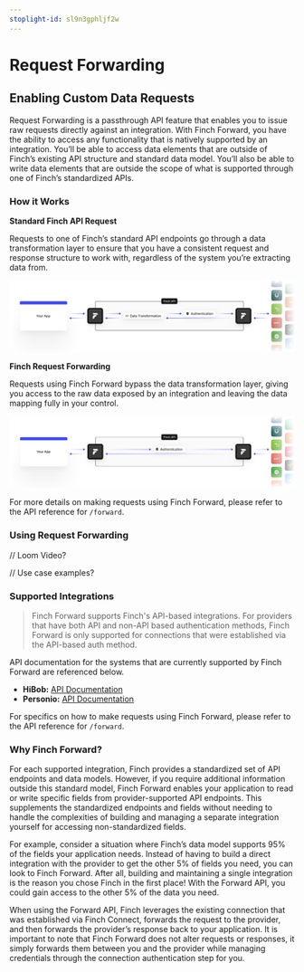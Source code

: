 ```yaml
---
stoplight-id: sl9n3gphljf2w
---
```


# Request Forwarding

## Enabling Custom Data Requests

Request Forwarding is a passthrough API feature that enables you to issue raw requests directly against an integration. With Finch Forward, you have the ability to access any functionality that is natively supported by an integration. You’ll be able to access data elements that are outside of Finch’s existing API structure and standard data model. You’ll also be able to write data elements that are outside the scope of what is supported through one of Finch’s standardized APIs.

### How it Works

**Standard Finch API Request**

Requests to one of Finch’s standard API endpoints go through a data transformation layer to ensure that you have a consistent request and response structure to work with, regardless of the system you’re extracting data from.

<!-- focus: false -->
![finch_standard_api.png](../../assets/images/finch_standard_api.png)

**Finch Request Forwarding**

Requests using Finch Forward bypass the data transformation layer, giving you access to the raw data exposed by an integration and leaving the data mapping fully in your control.

<!-- focus: false -->
![finch_request_forwarding.png](../../assets/images/finch_request_forwarding.png)

For more details on making requests using Finch Forward, please refer to the API reference for `/forward`.

### Using Request Forwarding

// Loom Video?

// Use case examples?

### Supported Integrations

> Finch Forward supports Finch's API-based integrations. For providers that have both API and non-API based authentication methods, Finch Forward is only supported for connections that were established via the API-based auth method.

API documentation for the systems that are currently supported by Finch Forward are referenced below.

* **HiBob:** [API Documentation](https://apidocs.hibob.com/reference)
* **Personio:** [API Documentation](https://developer.personio.de/reference)

For specifics on how to make requests using Finch Forward, please refer to the API reference for `/forward`.

### Why Finch Forward?

For each supported integration, Finch provides a standardized set of API endpoints and data models. However, if you require additional information outside this standard model, Finch Forward enables your application to read or write specific fields from provider-supported API endpoints. This supplements the standardized endpoints and fields without needing to handle the complexities of building and managing a separate integration yourself for accessing non-standardized fields.

For example, consider a situation where Finch’s data model supports 95% of the fields your application needs. Instead of having to build a direct integration with the provider to get the other 5% of fields you need, you can look to Finch Forward. After all, building and maintaining a single integration is the reason you chose Finch in the first place! With the Forward API, you could gain access to the other 5% of the data you need.

When using the Forward API, Finch leverages the existing connection that was established via Finch Connect, forwards the request to the provider, and then forwards the provider’s response back to your application. It is important to note that Finch Forward does not alter requests or responses, it simply forwards them between you and the provider while managing credentials through the connection authentication step for you.
